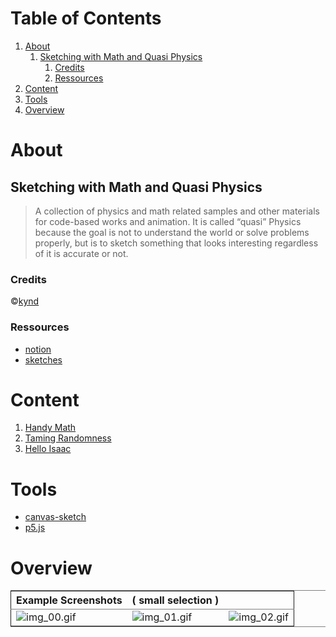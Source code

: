 
# Table of Contents

1.  [About](#org74ccbab)
    1.  [Sketching with Math and Quasi Physics](#org2ce06a9)
        1.  [Credits](#org9a06ffc)
        2.  [Ressources](#org04251f3)
2.  [Content](#orgac0e03a)
3.  [Tools](#orgeb03c49)
4.  [Overview](#org417d883)



<a id="org74ccbab"></a>

# About


<a id="org2ce06a9"></a>

## Sketching with Math and Quasi Physics

> A collection of physics and math related samples and other materials for code-based works and animation. It is called &ldquo;quasi&rdquo; Physics because the goal is not to understand the world or solve problems properly, but is to sketch something that looks interesting regardless of it is accurate or not.


<a id="org9a06ffc"></a>

### Credits

©[kynd](https://twitter.com/kyndinfo)


<a id="org04251f3"></a>

### Ressources

-   [notion](https://kyndinfo.notion.site/Sketching-with-Math-and-Quasi-Physics-837e231967134bb5a8307bb9f41c8ea1)
-   [sketches](https://kynd.github.io/p5sketches/index.html)


<a id="orgac0e03a"></a>

# Content

1.  [Handy Math](src/U1/README.md)
2.  [Taming Randomness](src/U2/README.md)
3.  [Hello Isaac](src/U3/README.md)


<a id="orgeb03c49"></a>

# Tools

-   [canvas-sketch](https://github.com/mattdesl/canvas-sketch)
-   [p5.js](https://p5js.org/)


<a id="org417d883"></a>

# Overview

<table border="2" cellspacing="0" cellpadding="6" rules="groups" frame="hsides">


<colgroup>
<col  class="org-left" />

<col  class="org-left" />

<col  class="org-left" />
</colgroup>
<thead>
<tr>
<th scope="col" class="org-left">Example Screenshots</th>
<th scope="col" class="org-left">( small selection )</th>
<th scope="col" class="org-left">&#xa0;</th>
</tr>
</thead>

<tbody>
<tr>
<td class="org-left"><img src="./frames/img_00.gif" alt="img_00.gif" /></td>
<td class="org-left"><img src="./frames/img_01.gif" alt="img_01.gif" /></td>
<td class="org-left"><img src="./frames/img_02.gif" alt="img_02.gif" /></td>
</tr>
</tbody>
</table>

